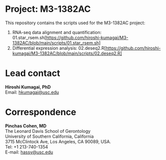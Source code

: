 # Project: M3-1382AC

This repository contains the scripts used for the M3-1382AC project:
1. RNA-seq data alignment and quantification: 01.star_rsem.sh[https://github.com/hiroshi-kumagai/M3-1382AC/blob/main/scripts/01.star_rsem.sh]
2. Differential expression analysis: 02.deseq2.R[https://github.com/hiroshi-kumagai/M3-1382AC/blob/main/scripts/02.deseq2.R]


# Lead contact
**Hiroshi Kumagai, PhD**<br>
Email: hkumagai@usc.edu<br>


# Correspondence

**Pinchas Cohen, MD**<br>
The Leonard Davis School of Gerontology<br>
University of Southern California, California<br>
3715 McClintock Ave, Los Angeles, CA 90089, USA.<br>
Tel: +1 213-740-1354<br>
E-mail: hassy@usc.edu<br>

